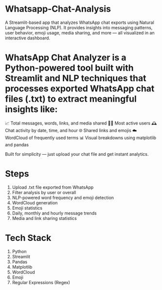 # Whatsapp-Chat-Analysis
A Streamlit-based app that analyzes WhatsApp chat exports using Natural Language Processing (NLP). It provides insights into messaging patterns, user behavior, emoji usage, media sharing, and more — all visualized in an interactive dashboard.

# WhatsApp Chat Analyzer is a Python-powered tool built with Streamlit and NLP techniques that processes exported WhatsApp chat files (.txt) to extract meaningful insights like:

📈 Total messages, words, links, and media shared
🙋‍♂️ Most active users
🕰️ Chat activity by date, time, and hour
🌐 Shared links and emojis
☁️ WordCloud of frequently used terms
📊 Visual breakdowns using matplotlib and pandas

Built for simplicity — just upload your chat file and get instant analytics.

# Steps 
1. Upload .txt file exported from WhatsApp
2. Filter analysis by user or overall
3. NLP-powered word frequency and emoji detection
4. WordCloud generation
5. Emoji statistics
6. Daily, monthly and hourly message trends
7. Media and link sharing statistics

# Tech Stack

1. Python
2. Streamlit
3. Pandas
4. Matplotlib
5. WordCloud
6. Emoji
7. Regular Expressions (Regex)

